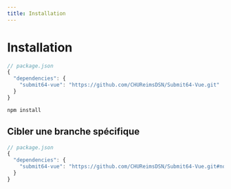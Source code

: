```yaml
---
title: Installation
---
```


# Installation

```ts
// package.json
{
  "dependencies": {
    "submit64-vue": "https://github.com/CHUReimsDSN/Submit64-Vue.git"
  }
}
```

```sh
npm install
```


## Cibler une branche spécifique

```ts
// package.json
{
  "dependencies": {
    "submit64-vue": "https://github.com/CHUReimsDSN/Submit64-Vue.git#nom_de_la_branche"
  }
}
```
